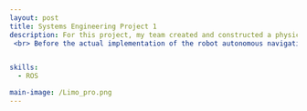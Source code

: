```yaml
---
layout: post
title: Systems Engineering Project 1
description: For this project, my team created and constructed a physical arena for the AgileX LIMO mobile robot as part of a robotics systems engineering project. The environment was designed for the LIMO robot to perform tasks such as navigation, path planning, mapping, and localization. Additionally, understanding how the robot interacts with its environment, handling design trade-offs under time and financial constraints, and cooperating as a team were all necessary factors for this project. Hence, the final result would reflect reliable testing of SLAM and obstacle avoidance of the arena.<br><br> <b style="font-size: 20px;">Arena Design</b><br>
 <br> Before the actual implementation of the robot autonomous navigation, the arena had to be created. Our team's arena design was a collaborative and interative process which began with the survey of Changi Airport Terminal 1 to gather perspective of distinct landmarks such as the arrival/departure halls and Kinetic rain. With these references, we created an initial 3D layout on SolidWorks to model the arena layout. After which, our team reviewed and refined our design based on space constraint and material limitations. Key modifications included removing ramps to to simplify the making of the arena and focused on scalable elemnents like walls, flooring and decorative structures. Our team team then sourced materials such as foam board for the flooring and walls, clay for the Kinetic Rain Droplets (practical to build and aestheically accurate) and spray paint for finishing. Through trial aand error and feedbacks, the final arena design managed to capture the essernce of Changi Airport Terminal while also following the technical requirements of AgileX LIMO robot's navigation. <br><br> <b style="font-size: 20px;">Implementing System Approach</b><br> <br> Our team applied Systems Approach from SEBok to guide the designing of the arena and overall the project execution. First off, we began with problem identification which involved identifying constraints like space limitations and material availability. For solution synthesis, we explored possible solutions to mitigate this problem for example, segmenting the arena into modular components(Kinetic Rain, Wall) and allocated tasks based on members expertise. Doing trade-off analysis such as choosing foam over pricier materias and excluding ramps from the arena for feasibility dictated our decisions. Verification was evident in SolidWorks design revision (v1.0 to v1.1) by contrasting it against stakeholders requirements and also validation involved testing the navigation in the physical arena. <br><br> <b style="font-size: 20px;">Robot Navigation</b><br> <br> From the available tools, our team decided to use RTAB navigation over Gmapping and cartographer as our arena and other teams layout were much complicated and required more detailed scanning and mapping of obtacles. To implement the RTAB navigation with the LIMO robot, we followed a workflow. Firstly we initialised the LIMO by launching <b>roslaunch limo_bringup</b> limo_start.launch**, activated the Astra camera by <b>dabai_u3.launch</b> to capture depth data and followed by <b>limo_rtabmap_orbbec.launch</b> for SLAM. Lastly to visualise the mapping snf the robot pose in real time in RViz by launching <b>rtabmap_rviz.launch</b> . One advantage of using RTAB-mapping was that it eliminated the need of setting the robot initial pose because it auto localised using existing map database (from ~/.ros/rtabmap.db). With these, it enable us to have a accurate path planning and obstacle avoidance.


skills: 
  - ROS

main-image: /Limo_pro.png
---
```





